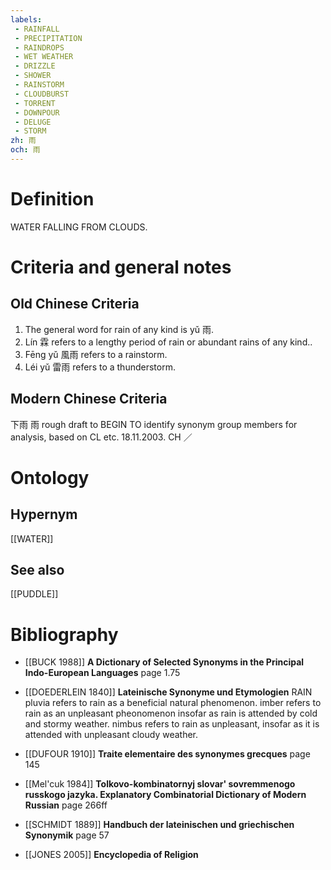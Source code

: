 ```yaml
---
labels: 
 - RAINFALL
 - PRECIPITATION
 - RAINDROPS
 - WET WEATHER
 - DRIZZLE
 - SHOWER
 - RAINSTORM
 - CLOUDBURST
 - TORRENT
 - DOWNPOUR
 - DELUGE
 - STORM
zh: 雨
och: 雨
---
```


# Definition
WATER FALLING FROM CLOUDS.
# Criteria and general notes
## Old Chinese Criteria
1. The general word for rain of any kind is yǔ 雨.
2. Lín 霖 refers to a lengthy period of rain or abundant rains of any kind..
3. Fēng yǔ 風雨 refers to a rainstorm.
4. Léi yǔ 雷雨 refers to a thunderstorm.
## Modern Chinese Criteria
下雨
雨
rough draft to BEGIN TO identify synonym group members for analysis, based on CL etc. 18.11.2003. CH ／
# Ontology

## Hypernym
[[WATER]]
## See also
[[PUDDLE]]
# Bibliography
- [[BUCK 1988]]
**A Dictionary of Selected Synonyms in the Principal Indo-European Languages** page 1.75

- [[DOEDERLEIN 1840]]
**Lateinische Synonyme und Etymologien** 
RAIN
pluvia refers to rain as a beneficial natural phenomenon.
imber refers to rain as an unpleasant pheonomenon insofar as rain is attended by cold and stormy weather.
nimbus refers to rain as unpleasant, insofar as it is attended with unpleasant cloudy weather.
- [[DUFOUR 1910]]
**Traite elementaire des synonymes grecques** page 145

- [[Mel'cuk 1984]]
**Tolkovo-kombinatornyj slovar' sovremmenogo russkogo jazyka. Explanatory Combinatorial Dictionary of Modern Russian** page 266ff

- [[SCHMIDT 1889]]
**Handbuch der lateinischen und griechischen Synonymik** page 57

- [[JONES 2005]]
**Encyclopedia of Religion** 
